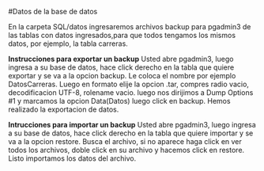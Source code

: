 #Datos de la base de datos


En la carpeta SQL/datos ingresaremos archivos backup para pgadmin3 de las tablas con datos ingresados,para que todos tengamos los mismos datos, por ejemplo, la tabla carreras. 



**Instrucciones para exportar un backup**
Usted abre pgadmin3, luego ingresa a su base de datos, hace click derecho en la tabla que quiere exportar y se va a la opcion backup.
Le coloca el nombre por ejemplo DatosCarreras. Luego en formato elije la opcion .tar, compres radio vacio, decodificacion UTF-8, rolename vacio. luego nos dirijimos a Dump Options #1 y marcamos la opcion Data(Datos) luego click en backup. Hemos realizado la exportacion de datos.

**Intrucciones para importar un backup**
Usted abre pgadmin3, luego ingresa a su base de datos, hace click derecho en la tabla que quiere importar y se va a la opcion restore.
Busca el archivo, si no aparece haga click en ver todos los archivos, doble click en su archivo y hacemos click en restore.
Listo importamos los datos del archivo.



